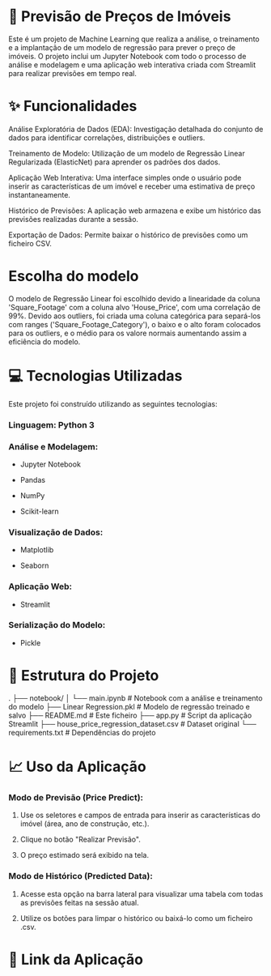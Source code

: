 # 🏡 Previsão de Preços de Imóveis

Este é um projeto de Machine Learning que realiza a análise, o treinamento e a implantação de um modelo de regressão para prever o preço de imóveis. O projeto inclui um Jupyter Notebook com todo o processo de análise e modelagem e uma aplicação web interativa criada com Streamlit para realizar previsões em tempo real.

# ✨ Funcionalidades

Análise Exploratória de Dados (EDA): Investigação detalhada do conjunto de dados para identificar correlações, distribuições e outliers.

Treinamento de Modelo: Utilização de um modelo de Regressão Linear Regularizada (ElasticNet) para aprender os padrões dos dados.

Aplicação Web Interativa: Uma interface simples onde o usuário pode inserir as características de um imóvel e receber uma estimativa de preço instantaneamente.

Histórico de Previsões: A aplicação web armazena e exibe um histórico das previsões realizadas durante a sessão.

Exportação de Dados: Permite baixar o histórico de previsões como um ficheiro CSV.

# Escolha do modelo

O modelo de Regressão Linear foi escolhido devido a linearidade da coluna 'Square_Footage' com a coluna alvo 'House_Price', com uma correlação
de 99%. Devido aos outliers, foi criada uma coluna categórica para separá-los com ranges ('Square_Footage_Category'), o baixo e o alto foram colocados para os outliers, e o médio para os valore normais aumentando assim a eficiência do modelo.

# 💻 Tecnologias Utilizadas

Este projeto foi construído utilizando as seguintes tecnologias:

### Linguagem: Python 3

### Análise e Modelagem:

 - Jupyter Notebook

 - Pandas

 - NumPy

 - Scikit-learn

### Visualização de Dados:

 - Matplotlib

 - Seaborn

### Aplicação Web:

 - Streamlit

### Serialização do Modelo:

 - Pickle

# 📁 Estrutura do Projeto
.
├── notebook/
│   └── main.ipynb                      # Notebook com a análise e treinamento do modelo
├── Linear Regression.pkl               # Modelo de regressão treinado e salvo
├── README.md                           # Este ficheiro
├── app.py                              # Script da aplicação Streamlit
├── house_price_regression_dataset.csv  # Dataset original
└── requirements.txt                    # Dependências do projeto

# 📈 Uso da Aplicação

### Modo de Previsão (Price Predict):

1. Use os seletores e campos de entrada para inserir as características do imóvel (área, ano de construção, etc.).

2. Clique no botão "Realizar Previsão".

3. O preço estimado será exibido na tela.

### Modo de Histórico (Predicted Data):

1. Acesse esta opção na barra lateral para visualizar uma tabela com todas as previsões feitas na sessão atual.

2. Utilize os botões para limpar o histórico ou baixá-lo como um ficheiro .csv.

# 🔗 Link da Aplicação

